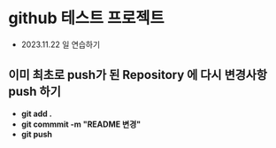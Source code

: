 # github 테스트 프로젝트
- 2023.11.22 일 연습하기

## 이미 최초로 push가 된 Repository 에 다시 변경사항 push 하기
- **git add .**
- **git commmit -m "README 변경"**
- **git push**